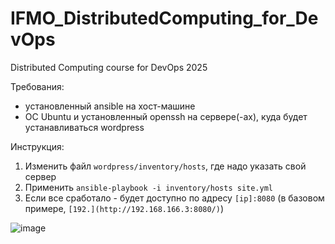 # IFMO_DistributedComputing_for_DevOps
Distributed Computing course for DevOps 2025

Требования:
- установленный ansible на хост-машине
- ОС Ubuntu и установленный openssh на сервере(-ах), куда будет устанавливаться wordpress

Инструкция:
1. Изменить файл `wordpress/inventory/hosts`, где надо указать свой сервер
2. Применить `ansible-playbook -i inventory/hosts site.yml`
3. Если все сработало - будет доступно по адресу `[ip]:8080` (в базовом примере, `[192.](http://192.168.166.3:8080/)`)

![image](https://github.com/user-attachments/assets/ddccd044-52bc-41f0-9bb3-2817c7f48640)
